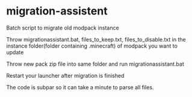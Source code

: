 # migration-assistent
Batch script to migrate old modpack instance

Throw migrationassistant.bat, files_to_keep.txt, files_to_disable.txt in the instance folder(folder containing .minecraft) of modpack you want to update

Throw new pack zip file into same folder and run migrationassistant.bat

Restart your launcher after migration is finished

The code is subpar so it can take a minute to parse all files.
